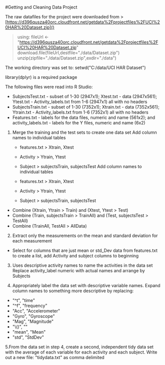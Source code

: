 #Getting and Cleaning Data Project

The raw datafiles for the project were downloaded from >[https://d396qusza40orc.cloudfront.net/getdata%2Fprojectfiles%2FUCI%20HAR%20Dataset.zip]()
>using:
fileUrl <- "https://d396qusza40orc.cloudfront.net/getdata%2Fprojectfiles%2FUCI%20HAR%20Dataset.zip"
download.file(fileUrl,destfile="./data/Dataset.zip")
unzip(zipfile="./data/Dataset.zip",exdir="./data")

The working directory was set to:
setwd("C:/data/UCI HAR Dataset")

library(dplyr) is a required package

The following files were read into R Studio:
* SubjectsTest.txt - subset of 1-30 (2947x1); Xtest.txt - data (2947x561); Ytest.txt - Activity_labels.txt from 1-6 (2947x1) all with no headers
* SubjectsTrain.txt - subset of 1-30 (7352x1); Xtrain.txt - data (7352x561); Ytrain.txt - Activity_labels.txt from 1-6 (7352x1) all with no headers
* Features.txt - labels for the data files, numeric and name (561x2); and activity_labels.txt - labels for the Y files, numeric and name (6x2)

1. Merge the training and the test sets to create one data set
Add column names to individual tables   
    * features.txt > Xtrain, Xtest
    * Activity > Ytrain, Ytest
    * Subject > subjectsTrain, subjectsTest
Add column names to individual tables

   * features.txt > Xtrain, Xtest
   * Activity > Ytrain, Ytest
   * Subject > subjectsTrain, subjectsTest
    
* Combine (Xtrain, Ytrain > Train) and (Xtest, Ytest > Test)
* Combine (Train, subjectsTrain > TrainAll) and (Test, subjectsTest > TestAll)
* Combine (TrainAll, TestAll > AllData)
    
2. Extract only the measurements on the mean and standard deviation for each measurement
* Select for columns that are just mean or std_Dev data from features.txt to create a list, add Activity and subject columns to beginning

3. Uses descriptive activity names to name the activities in the data set
Replace activity_label numeric with actual names and arrange by Subjects

4. Appropriately label the data set with descriptive variable names. 
Expand column names to something more descriptive by replacing:
  *  "^t", "time"
  *  "^f", "frequency"
  *  "Acc", "Accelerometer"
  *  "Gyro", "Gyroscope"
  *  "Mag", "Magnitude"
  *  "\\()", ""
  *  "mean", "Mean"
  *  "std", "StdDev"
    
5.From the data set in step 4, create a second, independent tidy data set with the average of each variable for each activity and each subject.
Write out a new file: "tidydata.txt" as comma delimited


